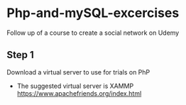 # Php-and-mySQL-excercises
Follow up of a course to create a social network on Udemy

## Step 1
Download a virtual server to use for trials on PhP
- The suggested virtual server is XAMMP https://www.apachefriends.org/index.html
